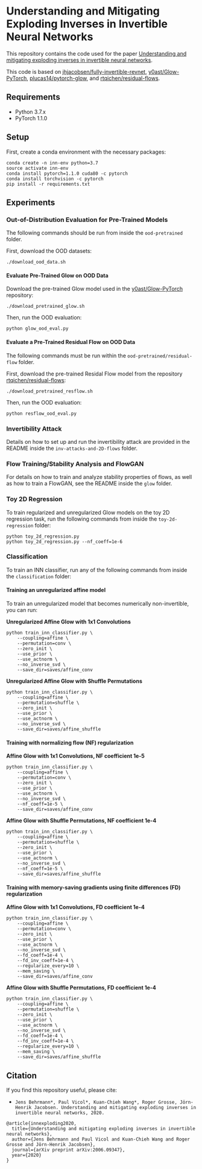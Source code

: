 # Understanding and Mitigating Exploding Inverses in Invertible Neural Networks

This repository contains the code used for the paper [Understanding and mitigating exploding inverses in invertible neural networks](http://arxiv.org/abs/2006.09347).

This code is based on [jhjacobsen/fully-invertible-revnet](https://github.com/jhjacobsen/fully-invertible-revnet), [y0ast/Glow-PyTorch](https://github.com/y0ast/Glow-PyTorch), [plucas14/pytorch-glow](https://github.com/pclucas14/pytorch-glow), and [rtqichen/residual-flows](https://github.com/rtqichen/residual-flows).


## Requirements

* Python 3.7.x
* PyTorch 1.1.0


## Setup

First, create a conda environment with the necessary packages:
```
conda create -n inn-env python=3.7
source activate inn-env
conda install pytorch=1.1.0 cuda80 -c pytorch
conda install torchvision -c pytorch
pip install -r requirements.txt
```


## Experiments

### Out-of-Distribution Evaluation for Pre-Trained Models

The following commands should be run from inside the `ood-pretrained` folder.

First, download the OOD datasets:
```
./download_ood_data.sh
```

#### Evaluate Pre-Trained Glow on OOD Data

Download the pre-trained Glow model used in the [y0ast/Glow-PyTorch](https://github.com/y0ast/Glow-PyTorch) repository:
```
./download_pretrained_glow.sh
```

Then, run the OOD evaluation:
```
python glow_ood_eval.py
```

#### Evaluate a Pre-Trained Residual Flow on OOD Data

The following commands must be run within the `ood-pretrained/residual-flow` folder.

First, download the pre-trained Residal Flow model from the repository [rtqichen/residual-flows](https://github.com/rtqichen/residual-flows):
```
./download_pretrained_resflow.sh
```

Then, run the OOD evaluation:
```
python resflow_ood_eval.py
```


### Invertibility Attack

Details on how to set up and run the invertibility attack are provided in the README inside the `inv-attacks-and-2D-flows` folder.


### Flow Training/Stability Analysis and FlowGAN

For details on how to train and analyze stability properties of flows, as well as how to train a FlowGAN, see the README inside the `glow` folder.


### Toy 2D Regression

To train regularized and unregularized Glow models on the toy 2D regression task, run the following commands from inside the `toy-2d-regression` folder:

```
python toy_2d_regression.py
python toy_2d_regression.py --nf_coeff=1e-6
```


### Classification

To train an INN classifier, run any of the following commands from inside the `classification` folder:

#### Training an unregularized affine model

To train an unregularized model that becomes numerically non-invertible, you can run:

**Unregularized Affine Glow with 1x1 Convolutions**
```
python train_inn_classifier.py \
    --coupling=affine \
    --permutation=conv \
    --zero_init \
    --use_prior \
    --use_actnorm \
    --no_inverse_svd \
    --save_dir=saves/affine_conv
```

**Unregularized Affine Glow with Shuffle Permutations**
```
python train_inn_classifier.py \
    --coupling=affine \
    --permutation=shuffle \
    --zero_init \
    --use_prior \
    --use_actnorm \
    --no_inverse_svd \
    --save_dir=saves/affine_shuffle
```

#### Training with normalizing flow (NF) regularization

**Affine Glow with 1x1 Convolutions, NF coefficient 1e-5**
```
python train_inn_classifier.py \
    --coupling=affine \
    --permutation=conv \
    --zero_init \
    --use_prior \
    --use_actnorm \
    --no_inverse_svd \
    --nf_coeff=1e-5 \
    --save_dir=saves/affine_conv
```

**Affine Glow with Shuffle Permutations, NF coefficient 1e-4**
```
python train_inn_classifier.py \
    --coupling=affine \
    --permutation=shuffle \
    --zero_init \
    --use_prior \
    --use_actnorm \
    --no_inverse_svd \
    --nf_coeff=1e-5 \
    --save_dir=saves/affine_shuffle
```


#### Training with memory-saving gradients using finite differences (FD) regularization

**Affine Glow with 1x1 Convolutions, FD coefficient 1e-4**
```
python train_inn_classifier.py \
    --coupling=affine \
    --permutation=conv \
    --zero_init \
    --use_prior \
    --use_actnorm \
    --no_inverse_svd \
    --fd_coeff=1e-4 \
    --fd_inv_coeff=1e-4 \
    --regularize_every=10 \
    --mem_saving \
    --save_dir=saves/affine_conv
```

**Affine Glow with Shuffle Permutations, FD coefficient 1e-4**
```
python train_inn_classifier.py \
    --coupling=affine \
    --permutation=shuffle \
    --zero_init \
    --use_prior \
    --use_actnorm \
    --no_inverse_svd \
    --fd_coeff=1e-4 \
    --fd_inv_coeff=1e-4 \
    --regularize_every=10 \
    --mem_saving \
    --save_dir=saves/affine_shuffle
```


## Citation

If you find this repository useful, please cite:

* `Jens Behrmann*, Paul Vicol*, Kuan-Chieh Wang*, Roger Grosse, Jörn-Henrik Jacobsen. Understanding and mitigating exploding inverses in invertible neural networks, 2020.`

```
@article{innexploding2020,
  title={Understanding and mitigating exploding inverses in invertible neural networks},
  author={Jens Behrmann and Paul Vicol and Kuan-Chieh Wang and Roger Grosse and Jörn-Henrik Jacobsen},
  journal={arXiv preprint arXiv:2006.09347},
  year={2020}
}
```
